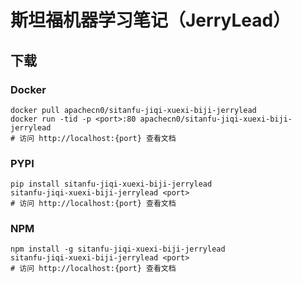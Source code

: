 # 斯坦福机器学习笔记（JerryLead）

## 下载

### Docker

```
docker pull apachecn0/sitanfu-jiqi-xuexi-biji-jerrylead
docker run -tid -p <port>:80 apachecn0/sitanfu-jiqi-xuexi-biji-jerrylead
# 访问 http://localhost:{port} 查看文档
```

### PYPI

```
pip install sitanfu-jiqi-xuexi-biji-jerrylead
sitanfu-jiqi-xuexi-biji-jerrylead <port>
# 访问 http://localhost:{port} 查看文档
```

### NPM

```
npm install -g sitanfu-jiqi-xuexi-biji-jerrylead
sitanfu-jiqi-xuexi-biji-jerrylead <port>
# 访问 http://localhost:{port} 查看文档
```